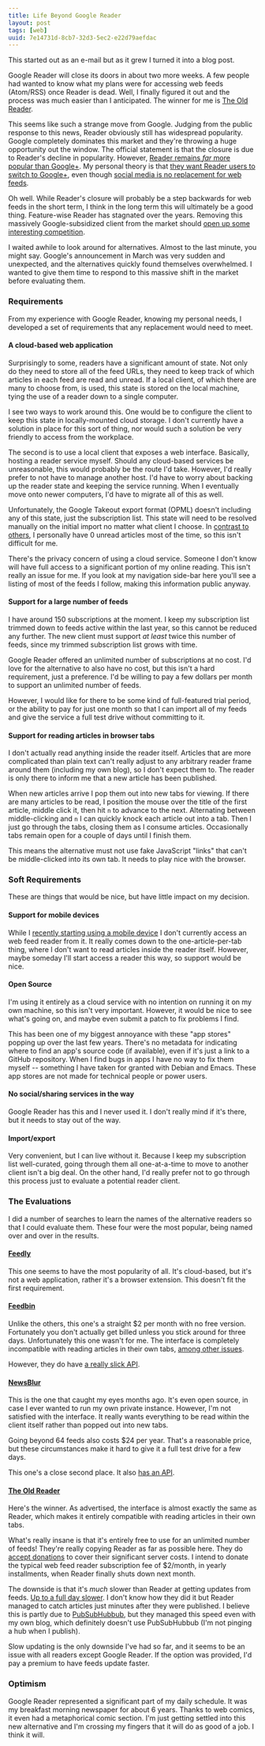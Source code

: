 ```yaml
---
title: Life Beyond Google Reader
layout: post
tags: [web]
uuid: 7e14731d-8cb7-32d3-5ec2-e22d79aefdac
---
```


<p class="abstract">
This started out as an e-mail but as it grew I turned it into a blog post.
</p>

Google Reader will close its doors in about two more weeks. A few
people had wanted to know what my plans were for accessing web feeds
(Atom/RSS) once Reader is dead. Well, I finally figured it out and the
process was much easier than I anticipated. The winner for me is
[The Old Reader](http://theoldreader.com/).

This seems like such a strange move from Google. Judging from the
public response to this news, Reader obviously still has widespread
popularity. Google completely dominates this market and they're
throwing a huge opportunity out the window. The official statement is
that the closure is due to Reader's decline in popularity. However,
[Reader remains *far* more popular than Google+][more]. My personal
theory is that [they want Reader users to switch to Google+][plus],
even though [social media is no replacement for web feeds][hitler].

Oh well. While Reader's closure will probably be a step backwards for
web feeds in the short term, I think in the long term this will
ultimately be a good thing. Feature-wise Reader has stagnated over the
years. Removing this massively Google-subsidized client from the
market should [open up some interesting competition][good-news].

I waited awhile to look around for alternatives. Almost to the last
minute, you might say. Google's announcement in March was very sudden
and unexpected, and the alternatives quickly found themselves
overwhelmed. I wanted to give them time to respond to this massive
shift in the market before evaluating them.

### Requirements

From my experience with Google Reader, knowing my personal needs, I
developed a set of requirements that any replacement would need to
meet.

#### A cloud-based web application

Surprisingly to some, readers have a significant amount of state. Not
only do they need to store all of the feed URLs, they need to keep
track of which articles in each feed are read and unread. If a local
client, of which there are many to choose from, is used, this state is
stored on the local machine, tying the use of a reader down to a
single computer.

I see two ways to work around this. One would be to configure the
client to keep this state in locally-mounted cloud storage. I don't
currently have a solution in place for this sort of thing, nor would
such a solution be very friendly to access from the workplace.

The second is to use a local client that exposes a web interface.
Basically, hosting a reader service myself. Should any cloud-based
services be unreasonable, this would probably be the route I'd take.
However, I'd really prefer to not have to manage another host. I'd
have to worry about backing up the reader state and keeping the
service running. When I eventually move onto newer computers, I'd have
to migrate all of this as well.

Unfortunately, the Google Takeout export format (OPML) doesn't
including any of this state, just the subscription list. This state
will need to be resolved manually on the initial import no matter what
client I choose. In [contrast to others][luke], I personally have 0
unread articles most of the time, so this isn't difficult for me.

There's the privacy concern of using a cloud service. Someone I don't
know will have full access to a significant portion of my online
reading. This isn't really an issue for me. If you look at my
navigation side-bar here you'll see a listing of most of the feeds I
follow, making this information public anyway.

#### Support for a large number of feeds

I have around 150 subscriptions at the moment. I keep my subscription
list trimmed down to feeds active within the last year, so this cannot
be reduced any further. The new client must support *at least* twice
this number of feeds, since my trimmed subscription list grows with
time.

Google Reader offered an unlimited number of subscriptions at no cost.
I'd love for the alternative to also have no cost, but this isn't a
hard requirement, just a preference. I'd be willing to pay a few
dollars per month to support an unlimited number of feeds.

However, I would like for there to be some kind of full-featured trial
period, or the ability to pay for just one month so that I can import
all of my feeds and give the service a full test drive without
committing to it.

#### Support for reading articles in browser tabs

I don't actually read anything inside the reader itself. Articles that
are more complicated than plain text can't really adjust to any
arbitrary reader frame around them (including my own blog), so I don't
expect them to. The reader is only there to inform me that a new
article has been published.

When new articles arrive I pop them out into new tabs for viewing. If
there are many articles to be read, I position the mouse over the
title of the first article, middle click it, then hit `n` to advance
to the next. Alternating between middle-clicking and `n` I can quickly
knock each article out into a tab. Then I just go through the tabs,
closing them as I consume articles. Occasionally tabs remain open for
a couple of days until I finish them.

This means the alternative must not use fake JavaScript "links" that
can't be middle-clicked into its own tab. It needs to play nice with
the browser.

### Soft Requirements

These are things that would be nice, but have little impact on my
decision.

#### Support for mobile devices

While I [recently starting using a mobile device](/blog/2013/04/27/) I
don't currently access an web feed reader from it. It really comes
down to the one-article-per-tab thing, where I don't want to read
articles inside the reader itself. However, maybe someday I'll start
access a reader this way, so support would be nice.

#### Open Source

I'm using it entirely as a cloud service with no intention on running
it on my own machine, so this isn't very important. However, it would
be nice to see what's going on, and maybe even submit a patch to fix
problems I find.

This has been one of my biggest annoyance with these "app stores"
popping up over the last few years. There's no metadata for indicating
where to find an app's source code (if available), even if it's just a
link to a GitHub repository. When I find bugs in apps I have no way to
fix them myself -- something I have taken for granted with Debian and
Emacs. These app stores are not made for technical people or power
users.

#### No social/sharing services in the way

Google Reader has this and I never used it. I don't really mind if
it's there, but it needs to stay out of the way.

#### Import/export

Very convenient, but I can live without it. Because I keep my
subscription list well-curated, going through them all one-at-a-time
to move to another client isn't a big deal. On the other hand, I'd
really prefer not to go through this process just to evaluate a
potential reader client.

### The Evaluations

I did a number of searches to learn the names of the alternative
readers so that I could evaluate them. These four were the most
popular, being named over and over in the results.

#### [Feedly](http://www.feedly.com/)

This one seems to have the most popularity of all. It's cloud-based,
but it's not a web application, rather it's a browser extension. This
doesn't fit the first requirement.

#### [Feedbin](https://feedbin.me/)

Unlike the others, this one's a straight $2 per month with no free
version. Fortunately you don't actually get billed unless you stick
around for three days. Unfortunately this one wasn't for me. The
interface is completely incompatible with reading articles in their
own tabs, [among other issues][review].

However, they do have [a really slick API][feedbin-api].

#### [NewsBlur](http://www.newsblur.com/)

This is the one that caught my eyes months ago. It's even open source,
in case I ever wanted to run my own private instance. However, I'm not
satisfied with the interface. It really wants everything to be read
within the client itself rather than popped out into new tabs.

Going beyond 64 feeds also costs $24 per year. That's a reasonable
price, but these circumstances make it hard to give it a full test
drive for a few days.

This one's a close second place. It also [has an API][newsblur-api].

#### [The Old Reader](http://theoldreader.com/)

Here's the winner. As advertised, the interface is almost exactly the
same as Reader, which makes it entirely compatible with reading
articles in their own tabs.

What's really insane is that it's entirely free to use for an
unlimited number of feeds! They're really copying Reader as far as
possible here. They do [accept donations][donate] to cover their
significant server costs. I intend to donate the typical web feed
reader subscription fee of $2/month, in yearly installments, when
Reader finally shuts down next month.

The downside is that it's *much* slower than Reader at getting updates
from feeds. [Up to a full day slower][slow]. I don't know how they did
it but Reader managed to catch articles just minutes after they were
published. I believe this is partly due to
[PubSubHubbub][pubsubhubbub], but they managed this speed even with my
own blog, which definitely doesn't use PubSubHubbub (I'm not pinging a
hub when I publish).

Slow updating is the only downside I've had so far, and it seems to be
an issue with all readers except Google Reader. If the option was
provided, I'd pay a premium to have feeds update faster.

### Optimism

Google Reader represented a significant part of my daily schedule. It
was my breakfast morning newspaper for about 6 years. Thanks to web
comics, it even had a metaphorical comic section. I'm just getting
settled into this new alternative and I'm crossing my fingers that it
will do as good of a job. I think it will.


[more]: http://www.buzzfeed.com/jwherrman/google-reader-still-sends-far-more-traffic-than-google
[hitler]: http://youtu.be/A25VgNZDQ08
[feedbin-api]: https://github.com/feedbin/feedbin-api
[newsblur-api]: http://www.newsblur.com/api
[review]: http://www.makeuseof.com/tag/feedbin-a-google-reader-replacement-that-may-be-worth-2-per-month/
[donate]: http://theoldreader.com/pages/donate
[pubsubhubbub]: https://code.google.com/p/pubsubhubbub/
[slow]: http://theoldreader.uservoice.com/knowledgebase/articles/146275-how-often-are-feeds-updated-i-see-some-delays-
[plus]: http://thenextweb.com/google/2013/03/14/former-google-reader-product-manager-confirms-our-suspicions-its-demise-is-all-about-google/
[good-news]: http://www.marco.org/2013/03/13/google-reader-sunset
[luke]: http://www.terminally-incoherent.com/blog/2013/03/18/goodbye-google-reader/
